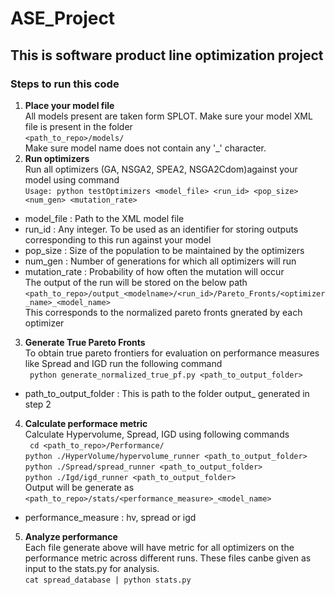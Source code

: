 # ASE_Project
## This is software product line optimization project
### Steps to run this code 
1. **Place your model file**  
All models present are taken form SPLOT. Make sure your model XML file is present in the folder  
``` <path_to_repo>/models/ ```  
Make sure model name does not contain any '_' character.
2. **Run optimizers**  
Run all optimizers (GA, NSGA2, SPEA2, NSGA2Cdom)against your model using command  
``` Usage: python testOptimizers <model_file> <run_id> <pop_size> <num_gen> <mutation_rate> ```    
  * model_file : Path to the XML model file
  * run_id : Any integer. To be used as an identifier for storing outputs corresponding to this run against your model
  * pop_size : Size of the population to be maintained by the optimizers
  * num_gen : Number of generations for which all optimizers will run
  * mutation_rate : Probability of how often the mutation will occur  
The output of the run will be stored on the below path  
``` <path_to_repo>/output_<modelname>/<run_id>/Pareto_Fronts/<optimizer_name>_<model_name> ```  
This corresponds to the normalized pareto fronts gnerated by each optimizer
3. **Generate True Pareto Fronts**    
To obtain true pareto frontiers for evaluation on performance measures like Spread and IGD run the following command  
``` python generate_normalized_true_pf.py <path_to_output_folder>```  
  * path_to_output_folder : This is path to the folder output_<modelname> generated in step 2  
4. **Calculate performace metric**  
Calculate Hypervolume, Spread, IGD using following commands  
``` cd <path_to_repo>/Performance/```  
```python ./HyperVolume/hypervolume_runner <path_to_output_folder>```  
```python ./Spread/spread_runner <path_to_output_folder>```  
```python ./Igd/igd_runner <path_to_output_folder> ```     
Output will be generate as  
``` <path_to_repo>/stats/<performance_measure>_<model_name> ```    
  * performance_measure : hv, spread or igd 
5. **Analyze performance**  
Each file generate above will have metric for all optimizers on the performance metric across different runs. These files canbe given as input to the stats.py for analysis.  
```cat spread_database | python stats.py```  




